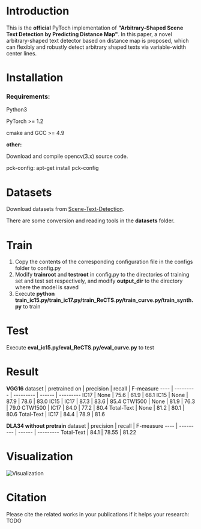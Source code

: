 # Introduction
This is the **official** PyToch implementation of **"Arbitrary-Shaped Scene Text Detection by Predicting Distance Map"**.  In this paper, a novel arbitrary-shaped text
detector based on distance map is proposed, which can flexibly and robustly detect arbitrary shaped texts via variable-width center lines.
# Installation
### Requirements:
Python3

PyTorch >= 1.2

cmake and GCC >= 4.9

**other:**

Download and compile opencv(3.x) source code.

pck-config: apt-get install pck-config

# Datasets
Download datasets from [Scene-Text-Detection](https://github.com/HCIILAB/Scene-Text-Detection).

There are some conversion and reading tools in the **datasets** folder.

# Train
1. Copy the contents of the corresponding configuration file in the configs folder to config.py
2. Modify **trainroot** and **testroot** in config.py to the directories of training set and test set respectively, and modify **output_dir** to the directory where the model is saved
3. Execute **python train_ic15.py/train_ic17.py/train_ReCTS.py/train_curve.py/train_synth.py** to train
   
# Test
Execute **eval_ic15.py/eval_ReCTS.py/eval_curve.py** to test

# Result
**VGG16**
dataset | pretrained on | precision | recall | F-measure
---- | --------- | --------- | ------ | ---------
IC17 | None | 75.6 |  61.9 | 68.1
IC15 | None | 87.9 |  78.6 | 83.0
IC15 | IC17 | 87.3 |  83.6 | 85.4
CTW1500 | None |  81.9 | 76.3 | 79.0
CTW1500 | IC17 | 84.0 | 77.2 | 80.4
Total-Text | None | 81.2 | 80.1 | 80.6
Total-Text | IC17 | 84.4 | 78.9 | 81.6

**DLA34 without pretrain**
dataset | precision | recall | F-measure
----  | --------- | ------ | ---------
Total-Text | 84.1 | 78.55 | 81.22

# Visualization
![Visualization](https://github.com/Whu-wxy/Text_Exp/blob/master/result.jpg "Visualization")

# Citation
Please cite the related works in your publications if it helps your research:
TODO
